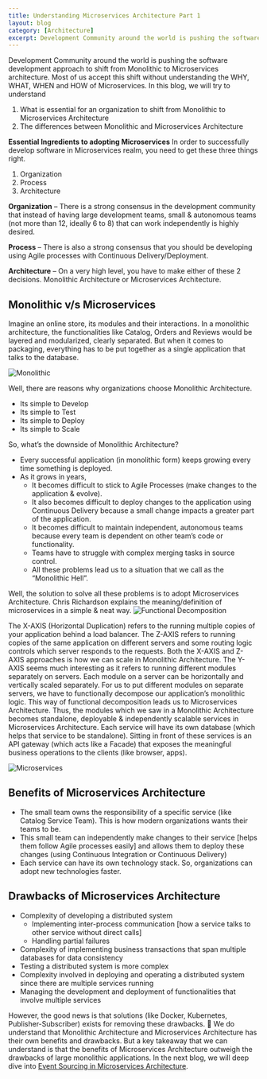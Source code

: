 ```yaml
---
title: Understanding Microservices Architecture Part 1
layout: blog
category: [Architecture]
excerpt: Development Community around the world is pushing the software development approach to shift from Monolithic to Microservices architecture. Most of us accept this shift without understanding the WHY, WHAT, WHEN and HOW of Microservices. In this blog, we will try to understand What is essential for an organization to shift from Monolithic to Microservices Architecture...
---
```


Development Community around the world is pushing the software development approach to shift from Monolithic to Microservices architecture. Most of us accept this shift without understanding the WHY, WHAT, WHEN and HOW of Microservices. In this blog, we will try to understand

1. What is essential for an organization to shift from Monolithic to Microservices Architecture
2. The differences between Monolithic and Microservices Architecture

**Essential Ingredients to adopting Microservices** In order to successfully develop software in Microservices realm, you need to get these three things right.

1. Organization
2. Process
3. Architecture

**Organization** – There is a strong consensus in the development community that instead of having large development teams, small & autonomous teams (not more than 12, ideally 6 to 8) that can work independently is highly desired.

**Process** – There is also a strong consensus that you should be developing using Agile processes with Continuous Delivery/Deployment.

**Architecture** – On a very high level, you have to make either of these 2 decisions. Monolithic Architecture or Microservices Architecture.

## Monolithic v/s Microservices

Imagine an online store, its modules and their interactions. In a monolithic architecture, the functionalities like Catalog, Orders and Reviews would be layered and modularized, clearly separated. But when it comes to packaging, everything has to be put together as a single application that talks to the database.

![Monolithic](https://abhisheksubbusite.s3-ap-southeast-1.amazonaws.com/images/monolithic.png)

Well, there are reasons why organizations choose Monolithic Architecture.

- Its simple to Develop
- Its simple to Test
- Its simple to Deploy
- Its simple to Scale

So, what’s the downside of Monolithic Architecture?

- Every successful application (in monolithic form) keeps growing every time something is deployed.
- As it grows in years,
  - It becomes difficult to stick to Agile Processes (make changes to the application & evolve).
  - It also becomes difficult to deploy changes to the application using Continuous Delivery because a small change impacts a greater part of the application.
  - It becomes difficult to maintain independent, autonomous teams because every team is dependent on other team’s code or functionality.
  - Teams have to struggle with complex merging tasks in source control.
  - All these problems lead us to a situation that we call as the “Monolithic Hell”.

Well, the solution to solve all these problems is to adopt Microservices Architecture. Chris Richardson explains the meaning/definition of microservices in a simple & neat way.
![Functional Decomposition](https://abhisheksubbusite.s3-ap-southeast-1.amazonaws.com/images/functional-decomposition.png)

The X-AXIS (Horizontal Duplication) refers to the running multiple copies of your application behind a load balancer. The Z-AXIS refers to running copies of the same application on different servers and some routing logic controls which server responds to the requests. Both the X-AXIS and Z-AXIS approaches is how we can scale in Monolithic Architecture. The Y-AXIS seems much interesting as it refers to running different modules separately on servers. Each module on a server can be horizontally and vertically scaled separately. For us to put different modules on separate servers, we have to functionally decompose our application’s monolithic logic. This way of functional decomposition leads us to Microservices Architecture. Thus, the modules which we saw in a Monolithic Architecture becomes standalone, deployable & independently scalable services in Microservices Architecture. Each service will have its own database (which helps that service to be standalone). Sitting in front of these services is an API gateway (which acts like a Facade) that exposes the meaningful business operations to the clients (like browser, apps).

![Microservices](https://abhisheksubbusite.s3-ap-southeast-1.amazonaws.com/images/microservices.png)

## Benefits of Microservices Architecture

- The small team owns the responsibility of a specific service (like Catalog Service Team). This is how modern organizations wants their teams to be.
- This small team can independently make changes to their service [helps them follow Agile processes easily] and allows them to deploy these changes (using Continuous Integration or Continuous Delivery)
- Each service can have its own technology stack. So, organizations can adopt new technologies faster.

## Drawbacks of Microservices Architecture

- Complexity of developing a distributed system
  - Implementing inter-process communication [how a service talks to other service without direct calls]
  - Handling partial failures
- Complexity of implementing business transactions that span multiple databases for data consistency
- Testing a distributed system is more complex
- Complexity involved in deploying and operating a distributed system since there are multiple services running
- Managing the development and deployment of functionalities that involve multiple services

However, the good news is that solutions (like Docker, Kubernetes, Publisher-Subscriber) exists for removing these drawbacks. 🙂 We do understand that Monolithic Architecture and Microservices Architecture has their own benefits and drawbacks. But a key takeaway that we can understand is that the benefits of Microservices Architecture outweigh the drawbacks of large monolithic applications. In the next blog, we will deep dive into [Event Sourcing in Microservices Architecture](/understanding-microservices-architecture-part-2/).
